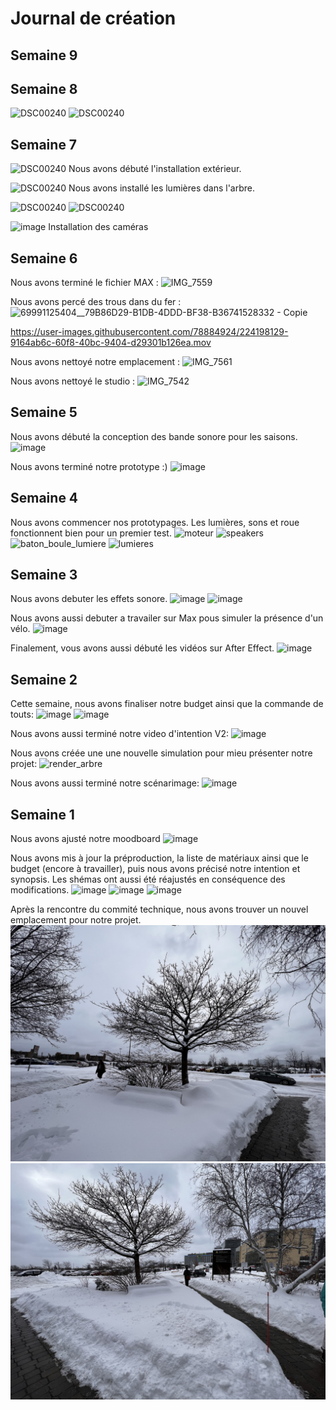 # Journal de création

## Semaine 9

## Semaine 8
![DSC00240](https://user-images.githubusercontent.com/70410591/227356214-2226b08c-3bed-45cb-bd96-6ca3f35483a0.jpg)
![DSC00240](https://user-images.githubusercontent.com/70410591/227356335-fb4b7809-1645-4ff4-933c-c6541a630beb.jpg)

## Semaine 7
![DSC00240](https://user-images.githubusercontent.com/70410591/227354780-da41206f-e6b1-4696-a651-fc1ac56168fb.jpg)
Nous avons débuté l'installation extérieur.

![DSC00240](https://user-images.githubusercontent.com/70410591/227355425-956ae37d-19e7-41ff-a388-f2ebfd057c32.jpg)
Nous avons installé les lumières dans l'arbre.

![DSC00240](https://user-images.githubusercontent.com/70410591/227355958-578641bd-8217-47ed-b623-76ac4e42a49c.jpg)
![DSC00240](https://user-images.githubusercontent.com/70410591/227356086-7412f644-a1d5-43bc-b254-c497d0bef0bd.jpg)


![image](https://user-images.githubusercontent.com/70410591/227353362-3c637d0b-6e37-4197-810f-623fb6690521.png)
Installation des caméras

## Semaine 6
Nous avons terminé le fichier MAX :
![IMG_7559](https://user-images.githubusercontent.com/78884924/224197228-6d39c74a-e2d6-4772-b659-d0a33acd0245.jpg)

Nous avons percé des trous dans du fer :
![69991125404__79B86D29-B1DB-4DDD-BF38-B36741528332 - Copie](https://user-images.githubusercontent.com/78884924/224197921-a37ab808-d08e-4ffc-a318-fedb53960054.jpg)


https://user-images.githubusercontent.com/78884924/224198129-9164ab6c-60f8-40bc-9404-d29301b126ea.mov



Nous avons nettoyé notre emplacement :
![IMG_7561](https://user-images.githubusercontent.com/78884924/224197639-6be15ac9-ea3e-48b8-af3b-cde4b2ff64d0.jpg)

Nous avons nettoyé le studio :
![IMG_7542](https://user-images.githubusercontent.com/78884924/224197698-075e9d75-517e-44a6-8f83-9ac1ea50512b.jpg)


## Semaine 5
Nous avons débuté la conception des bande sonore pour les saisons.
![image](https://user-images.githubusercontent.com/78884924/221062388-23c98150-0dd0-40c1-ba84-7431addaba7f.png)

Nous avons terminé notre prototype :)
![image](https://user-images.githubusercontent.com/78884924/221062463-df9a0c5a-f96c-4002-bf1f-23f2d0947cee.png)


## Semaine 4
Nous avons commencer nos prototypages. Les lumières, sons et roue fonctionnent bien pour un premier test.
![moteur](https://user-images.githubusercontent.com/70410591/219708458-ac53bf8e-683a-4c11-904a-8fcd103b7b1d.jpg)
![speakers](https://user-images.githubusercontent.com/70410591/219708465-229b8434-65ea-422f-babb-68ad91602cba.jpg)
![baton_boule_lumiere](https://user-images.githubusercontent.com/70410591/219708469-9dd63355-dd23-4355-a792-c05c34acec4f.jpg)
![lumieres](https://user-images.githubusercontent.com/70410591/219708473-c98677e0-8894-480f-9ce5-da07948133f2.jpg)

## Semaine 3
Nous avons debuter les effets sonore.
![image](https://user-images.githubusercontent.com/78884924/219541423-fed05f74-d259-422b-a5c8-91e9c6016129.png)
![image](https://user-images.githubusercontent.com/78884924/219541465-3a3a91d3-e93e-455d-b28d-cad6bbbca51f.png)

Nous avons aussi debuter a travailer sur Max pous simuler la présence d'un vélo.
![image](https://user-images.githubusercontent.com/78884924/219541591-75cb63dc-1fb4-4866-bd13-bb27797362b8.png)

Finalement, vous avons aussi débuté les vidéos sur After Effect.
![image](https://user-images.githubusercontent.com/78884924/219541735-c639d1c1-04ef-466c-82a8-dc252df6063c.png)


## Semaine 2

Cette semaine, nous avons finaliser notre budget ainsi que la commande de touts:
![image](https://user-images.githubusercontent.com/78884924/216632884-7495d58a-ecf4-4976-a119-ad0cd2785ea6.png)
![image](https://user-images.githubusercontent.com/78884924/216633027-2d9bc63a-c186-4ea8-9fe1-bcb051272043.png)

Nous avons aussi terminé notre video d'intention V2:
![image](https://user-images.githubusercontent.com/78884924/216633493-9a5eb858-655e-46e5-90fa-2680f9c1182d.png)

Nous avons créée une une nouvelle simulation pour mieu présenter notre projet:
![render_arbre](https://user-images.githubusercontent.com/78884924/216634213-cd34a44a-04c6-45c6-839a-38520638adfb.png)

Nous avons aussi terminé notre scénarimage:
![image](https://user-images.githubusercontent.com/78884924/216634880-dfc03c34-c022-43a7-ab74-4c9c65d4c527.png)


## Semaine 1

Nous avons ajusté notre moodboard
![image](https://user-images.githubusercontent.com/70410591/215122374-2ad2ce8c-4bd0-470e-8b87-c901d67801ba.png)

Nous avons mis à jour la préproduction, la liste de matériaux ainsi que le budget (encore à travailler), puis nous avons précisé notre intention et synopsis. Les shémas ont aussi été réajustés en conséquence des modifications.
![image](https://user-images.githubusercontent.com/70410591/215124366-465c1c1c-774e-4f2a-8987-0fba2df92d32.png)
![image](https://user-images.githubusercontent.com/70410591/215124730-a91e857d-6c04-4f9b-8ec9-54cd4a445fcb.png)
![image](https://user-images.githubusercontent.com/70410591/215125260-d78220d7-4583-489d-9c77-34b1653faafd.png)



Après la rencontre du commité technique, nous avons trouver un nouvel emplacement pour notre projet.
![image](medias/emplacement_01.jpg)
![image](medias/emplacement_02.jpg)





